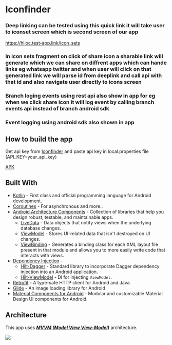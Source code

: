 # Iconfinder

### Deep linking can be tested using this quick link it will take user to iconset screen which is second screen of our app

https://hlioc.test-app.link/icon_sets

### In icon sets fragment on click of share icon a sharable link will generate which we can share on diffrent apps which can hande links eg whatsapp twitter and when user will click on that generated link we will parse id from deeplink and call api with that id and also navigate user directly to icons screen

### Branch loging events using rest api also show in app for eg when we click share icon it will log event by calling branch events api instead of branch android sdk

### Event logging using android sdk also shown in app 






## How to build the app
Get api key from [Iconfinder](https://www.iconfinder.com/) and paste api key in local.properties file 
(API_KEY=your_api_key)

[APK](https://github.com/shubham423/Iconfinder/blob/master/app-debug.apk)

## Built With
- [Kotlin](https://kotlinlang.org/) - First class and official programming language for Android development.
- [Coroutines](https://kotlinlang.org/docs/reference/coroutines-overview.html) - For asynchronous and more..
- [Android Architecture Components](https://developer.android.com/topic/libraries/architecture) - Collection of libraries that help you design robust, testable, and maintainable apps.
  - [LiveData](https://developer.android.com/topic/libraries/architecture/livedata) - Data objects that notify views when the underlying database changes.
  - [ViewModel](https://developer.android.com/topic/libraries/architecture/viewmodel) - Stores UI-related data that isn't destroyed on UI changes.
  - [ViewBinding](https://developer.android.com/topic/libraries/view-binding) - Generates a binding class for each XML layout file present in that module and allows you to more easily write code that interacts with views.
- [Dependency Injection](https://developer.android.com/training/dependency-injection) -
  - [Hilt-Dagger](https://dagger.dev/hilt/) - Standard library to incorporate Dagger dependency injection into an Android application.
  - [Hilt-ViewModel](https://developer.android.com/training/dependency-injection/hilt-jetpack) - DI for injecting `ViewModel`.
- [Retrofit](https://square.github.io/retrofit/) - A type-safe HTTP client for Android and Java.
- [Glide](https://github.com/bumptech/glide) - An image loading library for Android 
- [Material Components for Android](https://github.com/material-components/material-components-android) - Modular and customizable Material Design UI components for Android.

## Architecture
This app uses [***MVVM (Model View View-Model)***](https://developer.android.com/jetpack/docs/guide#recommended-app-arch) architecture.

![](https://developer.android.com/topic/libraries/architecture/images/final-architecture.png)
  
